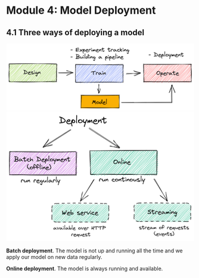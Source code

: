 # Module 4: Model Deployment

## 4.1 Three ways of deploying a model

<img src="media/overview.png" width="700"/>

<img src="media/deployment-types.png" width="700"/>

**Batch deployment**. The model is not up and running all the time and we apply our model on new data regularly.

**Online deployment**. The model is always running and available. 

